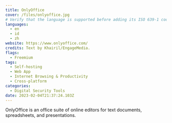 ```yaml
---
title: OnlyOffice
cover: /files/onlyoffice.jpg
# Verify that the language is supported before adding its ISO 639-1 code here. without the country code, i.e. ms instead of ms_MY.
languages:
  - en
  - id
  - zh
website: https://www.onlyoffice.com/
credits: Text by Khairil/EngageMedia.
flags:
  - Freemium
tags:
  - Self-hosting
  - Web App
  - Internet Browsing & Productivity
  - Cross-platform
categories:
  - Digital Security Tools
date: 2023-02-04T21:37:24.103Z
---
```

O﻿nlyOffice is an office suite of online editors for text documents, spreadsheets, and presentations.